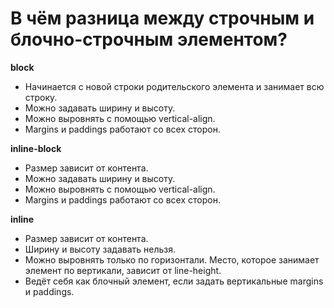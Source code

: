 В чём разница между строчным и блочно-строчным элементом?
=====================

**block**

* Начинается с новой строки родительского элемента и занимает всю строку.
* Можно задавать ширину и высоту.
* Можно выровнять с помощью vertical-align.
* Margins и paddings работают со всех сторон.

**inline-block**

* Размер зависит от контента.
* Можно задавать ширину и высоту.
* Можно выровнять с помощью vertical-align.
* Margins и paddings работают со всех сторон.

**inline**

* Размер зависит от контента.
* Ширину и высоту задавать нельзя.
* Можно выровнять только по горизонтали. Место, которое занимает элемент по вертикали, зависит от line-height.
* Ведёт себя как блочный элемент, если задать вертикальные margins и paddings.
